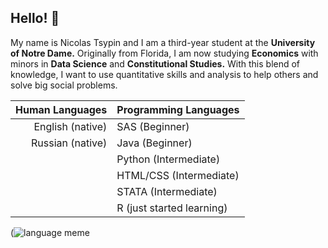 ## Hello! 👋

My name is Nicolas Tsypin and I am a third-year student at the **University of Notre Dame.** Originally from Florida, I am now studying **Economics** with minors in **Data Science** and **Constitutional Studies.** With this blend of knowledge, I want to use quantitative skills and analysis to help others and solve big social problems.  

| Human Languages | Programming Languages | 
-------------------:|:-------------------------
|English (native)|SAS (Beginner)|
|Russian (native)|Java (Beginner)|
| |Python (Intermediate)|
| |HTML/CSS (Intermediate)|
| |STATA (Intermediate)|
| |R (just started learning)|
 
(![language meme](https://github.com/user-attachments/assets/ed59f64d-f890-48c3-8d72-30ed8d3ec7ba)
 
<!--
**nicolastsypin/nicolastsypin** is a ✨ _special_ ✨ repository because its `README.md` (this file) appears on your GitHub profile.

Here are some ideas to get you started:

- 🔭 I’m currently working on my junior year at Notre Dame. 
- 🌱 I’m currently learning R and constitutional law. 
- 👯 I’m looking to collaborate on ...
- 🤔 I’m looking for help with ...
- 💬 Ask me about Pokemon
- 📫 How to reach me: ...
- 😄 Pronouns: ...
- ⚡ Fun fact: ...
-->
